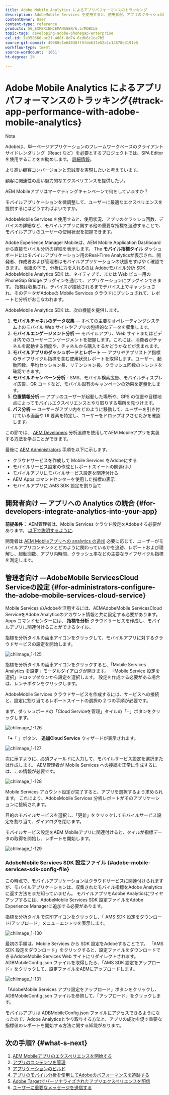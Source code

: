 ```yaml
---
title: Adobe Mobile Analytics によるアプリパフォーマンスのトラッキング
description: AdobeMobile Services を使用すると、使用状況、アプリのクラッシュ回数、デバイスの詳細など、モバイルアプリに関する他の重要な指標を追跡することで、モバイルアプリのユーザーの使用状況を把握できます。 このページでは、この機能について詳しく見ていきます。
contentOwner: User
content-type: reference
products: SG_EXPERIENCEMANAGER/6.5/MOBILE
topic-tags: developing-adobe-phonegap-enterprise
exl-id: 7e358660-bc2f-4d8f-8d74-6cdb6c1ea7b5
source-git-commit: 49688c1e64038ff5fde617e52e1c14878e3191e5
workflow-type: tm+mt
source-wordcount: '1051'
ht-degree: 2%

---
```


# Adobe Mobile Analytics によるアプリパフォーマンスのトラッキング{#track-app-performance-with-adobe-mobile-analytics}

>[!NOTE]
>
>Adobeは、単一ページアプリケーションのフレームワークベースのクライアントサイドレンダリング（React など）を必要とするプロジェクトでは、SPA Editor を使用することをお勧めします。 [詳細情報](/help/sites-developing/spa-overview.md)。

より高い顧客コンバージョンと忠誠度を実現したいと考えています。

顧客に関連性の高い魅力的なエクスペリエンスを提供したい。

AEM Mobileアプリはマーケティングキャンペーンで何をしていますか？

モバイルアプリケーションを微調整して、ユーザーに最適なエクスペリエンスを提供するにはどうすればよいですか。

AdobeMobile Services を使用すると、使用状況、アプリのクラッシュ回数、デバイスの詳細など、モバイルアプリに関する他の重要な指標を追跡することで、モバイルアプリのユーザーの使用状況を把握できます。

Adobe Experience Manager Mobileは、AEM Mobile Application Dashboard から直接モバイル分析の詳細を表示します。 The **モバイル指標タイル** ダッシュボードにはモバイルアプリケーション用のReal-Time Analyticsが表示され、開発者、作成者および管理者はモバイルアプリケーションの状態をすばやく確認できます。 表紙の下で、分析に力を入れるのは [Adobeモバイル分析](https://business.adobe.com/products/analytics/mobile-marketing.html) SDK. AdobeMobile Analytics SDK は、ネイティブで、または Web ビュー用の PhoneGap Bridge プラグインを通じて、アプリケーションにプラグインできます。 指標は収集され、デバイスが接続されるまでデバイス上でキャッシュされ、そのデータがAdobeの Mobile Services クラウドにプッシュされて、レポートと分析がおこなわれます。

AdobeMobile Analytics SDK は、次の機能を提供します。

1. **モバイルチャネルのデータ収集**  — すべての主要なオペレーティングシステム上のモバイル Web サイトやアプリの包括的なデータを収集します。
1. **モバイルエンゲージメント分析**  — モバイルアプリ、Web サイトまたはビデオ内でのユーザーエンゲージメントを把握します。これには、消費者がチャネルを起動する頻度や、チャネルから購入するかどうかなどが含まれます。
1. **モバイルアプリのダッシュボードとレポート**  — アプリやアプリストア指標のライフサイクル指標を含む使用状況レポートを取得します。ユーザー、起動回数、平均セッション長、リテンション長、クラッシュ回数のトレンドを確認できます。
1. **モバイルキャンペーン分析** - SMS、モバイル検索広告、モバイルディスプレイ広告、QR コードなど、モバイル固有のキャンペーンの効果を定量化します。
1. **位置情報分析**  — アプリのユーザーが起動した場所や、GPS の位置や目標地点によってモバイルエクスペリエンスとやり取りする場所を見つけます。
1. **パス分析**  — ユーザーがアプリ内をどのように移動して、ユーザーを引き付けている画面や UI 要素を特定し、ユーザーをドロップオフさせたかを確認します。

この節では、 [AEM Developers](#developers) 分析追跡を使用してAEM Mobileアプリを実装する方法を学ぶことができます。

最後に [AEM Administrators](#administrators) 手順を以下に示します。

* クラウドサービスを作成して Mobile Services をAdobeにする
* モバイルサービス設定の作成とレポートスイートの関連付け
* モバイルアプリにモバイルサービス設定を関連付ける
* AEM Apps コマンドセンターを使用した指標の表示
* モバイルアプリに AMS SDK 設定を割り当て

## 開発者向け — アプリへの Analytics の統合 {#for-developers-integrate-analytics-into-your-app}

**前提条件：** AEM管理者は、Mobile Services クラウド設定をAdobeする必要があります。 [以下で説明するように](#amscloudserviceconfig).

開発者は [AEM Mobileアプリへの analytics の追加](/help/mobile/phonegap-add-analytics-to-apps.md) 必要に応じて、ユーザーがモバイルアプリコンテンツとどのように関わっているかを追跡、レポートおよび理解し、起動回数、アプリ内時間、クラッシュ率などの主要なライフサイクル指標を測定します。

## 管理者向け —AdobeMobile ServicesCloud Serviceの設定 {#for-administrators-configure-the-adobe-mobile-services-cloud-service}

Mobile Services のAdobeを活用するには、AEMAdobeMobile ServicesCloud ServiceをAdobe Analyticsのアカウント情報と共に設定する必要があります。 Apps コマンドセンターには、 **指標を分析** クラウドサービスを作成し、モバイルアプリに関連付けることができるタイル。

指標を分析タイルの歯車アイコンをクリックして、モバイルアプリに対するクラウドサービスの設定を開始します。

![chlimage_1-125](assets/chlimage_1-125.png)

指標を分析タイルの歯車アイコンをクリックすると、「Mobile Services Analytics を設定」モーダルダイアログが開きます。 「Mobile Service 設定を選択」ドロップダウンから設定を選択します。 設定を作成する必要がある場合は、レンチボタンをクリックします。

AdobeMobile Services クラウドサービスを作成するには、サービスへの接続と、設定に割り当てるレポートスイートの選択の 2 つの手順が必要です。

まず、ダッシュボードの「Cloud Serviceを管理」タイルの「+」ボタンをクリックします。

![chlimage_1-126](assets/chlimage_1-126.png)

「**+**「 」ボタン、 **追加Cloud Service** ウィザードが表示されます。

![chlimage_1-127](assets/chlimage_1-127.png)

次に示すように、必須フィールドに入力して、モバイルサービス設定を選択または作成します。 AEM管理者が Mobile Services への接続を正常に作成するには、この情報が必要です。

![chlimage_1-128](assets/chlimage_1-128.png)

Mobile Services アカウント設定が完了すると、アプリを選択するよう求められます。 これにより、AdobeMobile Services 分析レポートがそのアプリケーションに接続されます。

目的のモバイルサービスを選択し、「更新」をクリックしてモバイルサービス設定を割り当て、ダイアログを閉じます。

モバイルサービス設定をAEM Mobileアプリに関連付けると、タイルが指標データの取得を開始し、レポートを開始します。

![chlimage_1-129](assets/chlimage_1-129.png)

### AdobeMobile Services SDK 設定ファイル {#adobe-mobile-services-sdk-config-file}

この時点で、モバイルアプリケーションはクラウドサービスに関連付けられますが、モバイルアプリケーションは、収集されたモバイル指標をAdobe Analyticsに返す方法をまだ知っていません。 モバイルアプリをAdobe Analyticsにワイヤアップするには、AdobeMobile Services SDK 設定ファイルをAdobe Experience Managerに追加する必要があります。

指標を分析タイルで矢印アイコンをクリックし、「 AMS SDK 設定をダウンロード/アップロード」メニューエントリを表示します。

![chlimage_1-130](assets/chlimage_1-130.png)

最初の手順は、Mobile Services から SDK 設定をAdobeすることです。 「AMS SDK 設定をダウンロード」をクリックすると、設定ファイルをダウンロードできるAdobeMobile Services Web サイトにリダイレクトされます。 ADBMobileConfig.json ファイルを取得したら、「AMS SDK 設定をアップロード」をクリックして、設定ファイルをAEMにアップロードします。

![chlimage_1-131](assets/chlimage_1-131.png)

「AdobeMobile Services アプリ設定をアップロード」ボタンをクリックし、ADBMobileConfig.json ファイルを参照して、「アップロード」をクリックします。

モバイルアプリは ADBMobileConfig.json ファイルにアクセスできるようになったので、Adobe Analyticsとやり取りする方法と、アプリの成功を促す重要な指標値のレポートを開始する方法に関する知識があります。

## 次の手順? {#what-s-next}

1. [AEM Mobileアプリのエクスペリエンスを開始する](/help/mobile/starting-aem-phonegap-app.md)
1. [アプリのコンテンツを管理](/help/mobile/phonegap-manage-app-content.md)
1. [アプリケーションのビルド](/help/mobile/building-app-mobile-phonegap.md)
1. [アプリのモバイル分析を使用してAdobeのパフォーマンスを追跡する](/help/mobile/phonegap-intro-to-app-analytics.md)
1. [Adobe Targetでパーソナライズされたアプリエクスペリエンスを配信](/help/mobile/phonegap-aem-mobile-content-personalization.md)
1. [ユーザーに重要なメッセージを送信する](/help/mobile/phonegap-push-notifications.md)
